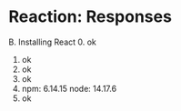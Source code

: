 Reaction: Responses
===================

B. Installing React
0. ok
1. ok
2. ok
3. ok
4. npm: 6.14.15
   node: 14.17.6
5. ok


